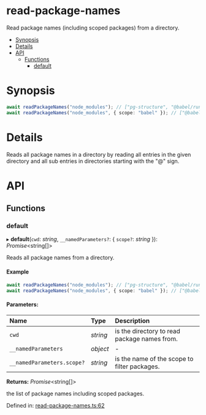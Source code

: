 # read-package-names

Read package names (including scoped packages) from a directory.

<!-- START doctoc generated TOC please keep comment here to allow auto update -->
<!-- DON'T EDIT THIS SECTION, INSTEAD RE-RUN doctoc TO UPDATE -->

- [Synopsis](#synopsis)
- [Details](#details)
- [API](#api)
  - [Functions](#functions)
    - [default](#default)

<!-- END doctoc generated TOC please keep comment here to allow auto update -->

# Synopsis

```ts
await readPackageNames("node_modules"); // ["pg-structure", "@babel/runtime", ...]
await readPackageNames("node_modules", { scope: "babel" }); // ["@babel/runtime", "@babel/template", ...]
```

# Details

Reads all package names in a directory by reading all entries in the given directory and all sub entries in directories starting with the "@" sign.

<!-- usage -->

<!-- commands -->

# API

<a name="readmemd"></a>

## Functions

### default

▸ **default**(`cwd`: _string_, `__namedParameters?`: { `scope?`: _string_ }): _Promise_<string[]\>

Reads all package names from a directory.

#### Example

```typescript
await readPackageNames("node_modules"); // ["pg-structure", "@babel/runtime", ...]
await readPackageNames("node_modules", { scope: "babel" }); // ["@babel/runtime", "@babel/template", ...]
```

#### Parameters:

| Name                       | Type     | Description                                  |
| :------------------------- | :------- | :------------------------------------------- |
| `cwd`                      | _string_ | is the directory to read package names from. |
| `__namedParameters`        | _object_ | -                                            |
| `__namedParameters.scope?` | _string_ | is the name of the scope to filter packages. |

**Returns:** _Promise_<string[]\>

the list of package names including scoped packages.

Defined in: [read-package-names.ts:62](https://github.com/ozum/read-package-names/blob/bd13ba0/src/read-package-names.ts#L62)
